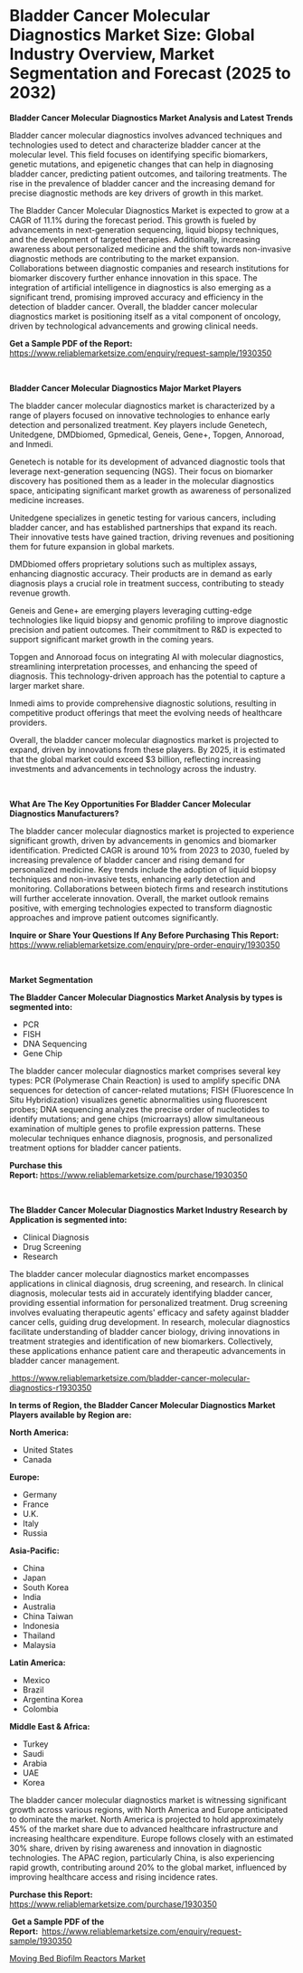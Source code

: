 <p><h1>Bladder Cancer Molecular Diagnostics Market Size: Global Industry Overview, Market Segmentation and Forecast (2025 to 2032)</h1></p><p><strong>Bladder Cancer Molecular Diagnostics Market Analysis and Latest Trends</strong></p>
<p><p>Bladder cancer molecular diagnostics involves advanced techniques and technologies used to detect and characterize bladder cancer at the molecular level. This field focuses on identifying specific biomarkers, genetic mutations, and epigenetic changes that can help in diagnosing bladder cancer, predicting patient outcomes, and tailoring treatments. The rise in the prevalence of bladder cancer and the increasing demand for precise diagnostic methods are key drivers of growth in this market.</p><p>The Bladder Cancer Molecular Diagnostics Market is expected to grow at a CAGR of 11.1% during the forecast period. This growth is fueled by advancements in next-generation sequencing, liquid biopsy techniques, and the development of targeted therapies. Additionally, increasing awareness about personalized medicine and the shift towards non-invasive diagnostic methods are contributing to the market expansion. Collaborations between diagnostic companies and research institutions for biomarker discovery further enhance innovation in this space. The integration of artificial intelligence in diagnostics is also emerging as a significant trend, promising improved accuracy and efficiency in the detection of bladder cancer. Overall, the bladder cancer molecular diagnostics market is positioning itself as a vital component of oncology, driven by technological advancements and growing clinical needs.</p></p>
<p><strong>Get a Sample PDF of the Report:&nbsp;</strong> <a href="https://www.reliablemarketsize.com/enquiry/request-sample/1930350?utm_campaign=2461&utm_medium=2&utm_source=Github&utm_content=ia&utm_term=29032025&utm_id=bladder-cancer-molecular-diagnostics">https://www.reliablemarketsize.com/enquiry/request-sample/1930350</a></p>
<p>&nbsp;</p>
<p><strong>Bladder Cancer Molecular Diagnostics Major Market Players</strong></p>
<p><p>The bladder cancer molecular diagnostics market is characterized by a range of players focused on innovative technologies to enhance early detection and personalized treatment. Key players include Genetech, Unitedgene, DMDbiomed, Gpmedical, Geneis, Gene+, Topgen, Annoroad, and Inmedi.</p><p>Genetech is notable for its development of advanced diagnostic tools that leverage next-generation sequencing (NGS). Their focus on biomarker discovery has positioned them as a leader in the molecular diagnostics space, anticipating significant market growth as awareness of personalized medicine increases.</p><p>Unitedgene specializes in genetic testing for various cancers, including bladder cancer, and has established partnerships that expand its reach. Their innovative tests have gained traction, driving revenues and positioning them for future expansion in global markets.</p><p>DMDbiomed offers proprietary solutions such as multiplex assays, enhancing diagnostic accuracy. Their products are in demand as early diagnosis plays a crucial role in treatment success, contributing to steady revenue growth.</p><p>Geneis and Gene+ are emerging players leveraging cutting-edge technologies like liquid biopsy and genomic profiling to improve diagnostic precision and patient outcomes. Their commitment to R&D is expected to support significant market growth in the coming years.</p><p>Topgen and Annoroad focus on integrating AI with molecular diagnostics, streamlining interpretation processes, and enhancing the speed of diagnosis. This technology-driven approach has the potential to capture a larger market share.</p><p>Inmedi aims to provide comprehensive diagnostic solutions, resulting in competitive product offerings that meet the evolving needs of healthcare providers. </p><p>Overall, the bladder cancer molecular diagnostics market is projected to expand, driven by innovations from these players. By 2025, it is estimated that the global market could exceed $3 billion, reflecting increasing investments and advancements in technology across the industry.</p></p>
<p>&nbsp;</p>
<p><strong>What Are The Key Opportunities For Bladder Cancer Molecular Diagnostics Manufacturers?</strong></p>
<p><p>The bladder cancer molecular diagnostics market is projected to experience significant growth, driven by advancements in genomics and biomarker identification. Predicted CAGR is around 10% from 2023 to 2030, fueled by increasing prevalence of bladder cancer and rising demand for personalized medicine. Key trends include the adoption of liquid biopsy techniques and non-invasive tests, enhancing early detection and monitoring. Collaborations between biotech firms and research institutions will further accelerate innovation. Overall, the market outlook remains positive, with emerging technologies expected to transform diagnostic approaches and improve patient outcomes significantly.</p></p>
<p><strong>Inquire or Share Your Questions If Any Before Purchasing This Report:</strong> <a href="https://www.reliablemarketsize.com/enquiry/pre-order-enquiry/1930350?utm_campaign=2461&utm_medium=2&utm_source=Github&utm_content=ia&utm_term=29032025&utm_id=bladder-cancer-molecular-diagnostics">https://www.reliablemarketsize.com/enquiry/pre-order-enquiry/1930350</a></p>
<p>&nbsp;</p>
<p><strong>Market Segmentation</strong></p>
<p><strong>The Bladder Cancer Molecular Diagnostics Market Analysis by types is segmented into:</strong></p>
<p><ul><li>PCR</li><li>FISH</li><li>DNA Sequencing</li><li>Gene Chip</li></ul></p>
<p><p>The bladder cancer molecular diagnostics market comprises several key types: PCR (Polymerase Chain Reaction) is used to amplify specific DNA sequences for detection of cancer-related mutations; FISH (Fluorescence In Situ Hybridization) visualizes genetic abnormalities using fluorescent probes; DNA sequencing analyzes the precise order of nucleotides to identify mutations; and gene chips (microarrays) allow simultaneous examination of multiple genes to profile expression patterns. These molecular techniques enhance diagnosis, prognosis, and personalized treatment options for bladder cancer patients.</p></p>
<p><strong>Purchase this Report:&nbsp;</strong><a href="https://www.reliablemarketsize.com/purchase/1930350?utm_campaign=2461&utm_medium=2&utm_source=Github&utm_content=ia&utm_term=29032025&utm_id=bladder-cancer-molecular-diagnostics">https://www.reliablemarketsize.com/purchase/1930350</a></p>
<p>&nbsp;</p>
<p><strong>The Bladder Cancer Molecular Diagnostics Market Industry Research by Application is segmented into:</strong></p>
<p><ul><li>Clinical Diagnosis</li><li>Drug Screening</li><li>Research</li></ul></p>
<p><p>The bladder cancer molecular diagnostics market encompasses applications in clinical diagnosis, drug screening, and research. In clinical diagnosis, molecular tests aid in accurately identifying bladder cancer, providing essential information for personalized treatment. Drug screening involves evaluating therapeutic agents' efficacy and safety against bladder cancer cells, guiding drug development. In research, molecular diagnostics facilitate understanding of bladder cancer biology, driving innovations in treatment strategies and identification of new biomarkers. Collectively, these applications enhance patient care and therapeutic advancements in bladder cancer management.</p></p>
<p><a href="https://www.reliablemarketsize.com/bladder-cancer-molecular-diagnostics-r1930350?utm_campaign=2461&utm_medium=2&utm_source=Github&utm_content=ia&utm_term=29032025&utm_id=bladder-cancer-molecular-diagnostics">&nbsp;https://www.reliablemarketsize.com/bladder-cancer-molecular-diagnostics-r1930350</a></p>
<p><strong>In terms of Region, the Bladder Cancer Molecular Diagnostics Market Players available by Region are:</strong></p>
<p>
    <p> <strong> North America: </strong>
        <ul>
            <li>United States</li>
            <li>Canada</li>
        </ul>
        </p> 
    <p> <strong> Europe: </strong>
        <ul>
            <li>Germany</li>
            <li>France</li>
            <li>U.K.</li>
            <li>Italy</li>
            <li>Russia</li>
        </ul>
        </p> 
    <p> <strong> Asia-Pacific: </strong>
        <ul>
            <li>China</li>
            <li>Japan</li>
            <li>South Korea</li>
            <li>India</li>
            <li>Australia</li>
            <li>China Taiwan</li>
            <li>Indonesia</li>
            <li>Thailand</li>
            <li>Malaysia</li>
        </ul>
        </p> 
    <p> <strong> Latin America: </strong>
        <ul>
            <li>Mexico</li>
            <li>Brazil</li>
            <li>Argentina Korea</li>
            <li>Colombia</li>
        </ul>
        </p> 
    <p> <strong> Middle East & Africa: </strong>
        <ul>
            <li>Turkey</li>
            <li>Saudi</li>
            <li>Arabia</li>
            <li>UAE</li>
            <li>Korea</li>
        </ul>
    </p>
    </p>
<p><p>The bladder cancer molecular diagnostics market is witnessing significant growth across various regions, with North America and Europe anticipated to dominate the market. North America is projected to hold approximately 45% of the market share due to advanced healthcare infrastructure and increasing healthcare expenditure. Europe follows closely with an estimated 30% share, driven by rising awareness and innovation in diagnostic technologies. The APAC region, particularly China, is also experiencing rapid growth, contributing around 20% to the global market, influenced by improving healthcare access and rising incidence rates.</p></p>
<p><strong>Purchase this Report: </strong><a href="https://www.reliablemarketsize.com/purchase/1930350?utm_campaign=2461&utm_medium=2&utm_source=Github&utm_content=ia&utm_term=29032025&utm_id=bladder-cancer-molecular-diagnostics">https://www.reliablemarketsize.com/purchase/1930350</a></p>
<p>&nbsp;<strong>Get a Sample PDF of the Report:&nbsp;&nbsp;</strong><a href="https://www.reliablemarketsize.com/enquiry/request-sample/1930350?utm_campaign=2461&utm_medium=2&utm_source=Github&utm_content=ia&utm_term=29032025&utm_id=bladder-cancer-molecular-diagnostics">https://www.reliablemarketsize.com/enquiry/request-sample/1930350</a></p>
<p><strong></strong></p>
<p><p><a href="https://github.com/techerghalim/Market-Research-Report-List-1/blob/main/moving-bed-biofilm-reactors-market.md?utm_campaign=2461&utm_medium=2&utm_source=Github&utm_content=ia&utm_term=29032025&utm_id=bladder-cancer-molecular-diagnostics">Moving Bed Biofilm Reactors Market</a></p></p>